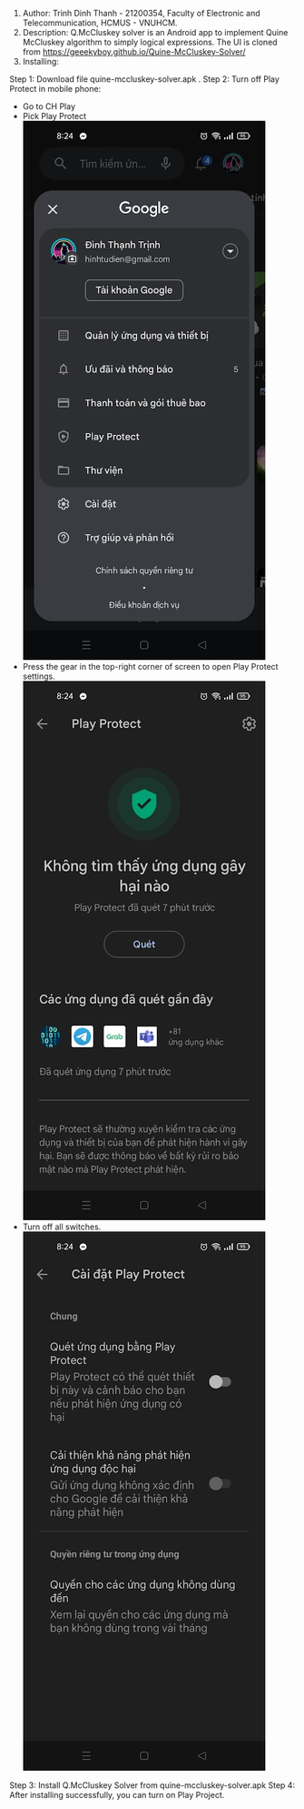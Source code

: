 1. Author: Trinh Dinh Thanh - 21200354, Faculty of Electronic and Telecommunication, HCMUS - VNUHCM.
2. Description: Q.McCluskey solver is an Android app to implement Quine McCluskey algorithm to simply logical expressions.
   The UI is cloned from https://geeekyboy.github.io/Quine-McCluskey-Solver/
3. Installing:

Step 1: Download file quine-mccluskey-solver.apk .
Step 2: Turn off Play Protect in mobile phone:

- Go to CH Play
- Pick Play Protect
  ![](image.png)
- Press the gear in the top-right corner of screen to open Play Protect settings.
  ![Alt text](image-1.png)
- Turn off all switches.
  ![Alt text](image-2.png)

Step 3: Install Q.McCluskey Solver from quine-mccluskey-solver.apk
Step 4: After installing successfully, you can turn on Play Project.
